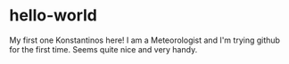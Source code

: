 # hello-world
My first one
Konstantinos here! I am a Meteorologist and I'm trying github for the first time. Seems quite nice and very handy. 
